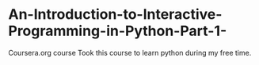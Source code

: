 # An-Introduction-to-Interactive-Programming-in-Python-Part-1-
Coursera.org course
Took this course to learn python during my free time.
